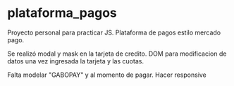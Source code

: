 # plataforma_pagos

Proyecto personal para practicar JS. 
Plataforma de pagos estilo mercado pago. 

Se realizó modal y mask en la tarjeta de credito. DOM para modificacion de datos una vez ingresada la tarjeta y las cuotas.

Falta modelar "GABOPAY" y al momento de pagar. Hacer responsive
